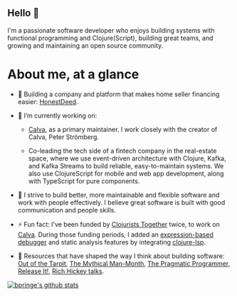 ## Hello 👋

I'm a passionate software developer who enjoys building systems with functional programming and Clojure(Script), building great teams, and growing and maintaining an open source community.

# About me, at a glance

- 🔨 Building a company and platform that makes home seller financing easier: [HonestDeed](https://honestdeed.com/).

- 🔭 I’m currently working on:

  - [Calva](https://github.com/BetterThanTomorrow/calva), as a primary maintainer. I work closely with the creator of Calva, Peter Strömberg.
  
  - Co-leading the tech side of a fintech company in the real-estate space, where we use event-driven architecture with Clojure, Kafka, and Kafka Streams to build reliable, easy-to-maintain systems. We also use ClojureScript for mobile and web app development, along with TypeScript for pure components.
  
- 🌱 I strive to build better, more maintainable and flexible software and work with people effectively. I believe great software is built with good communication and people skills.

- ⚡ Fun fact: I've been funded by [Clojurists Together](https://www.clojuriststogether.org/) twice, to work on [Calva](https://github.com/BetterThanTomorrow/calva). During those funding periods, I added an [expression-based debugger](https://calva.io/debugger/) and static analysis features by integrating [clojure-lsp](https://calva.io/clojure-lsp/).

- :book: Resources that have shaped the way I think about building software: [Out of the Tarpit](http://curtclifton.net/papers/MoseleyMarks06a.pdf), [The Mythical Man-Month](https://en.wikipedia.org/wiki/The_Mythical_Man-Month), [The Pragmatic Programmer](https://en.wikipedia.org/wiki/The_Pragmatic_Programmer), [Release It!](https://www.amazon.com/Release-Design-Deploy-Production-Ready-Software/dp/1680502395), [Rich Hickey talks](https://github.com/tallesl/Rich-Hickey-fanclub#talks).

[![bpringe's github stats](https://github-readme-stats.vercel.app/api?username=bpringe&theme=default&show_icons=true&count_private=true)](https://github.com/anuraghazra/github-readme-stats)
